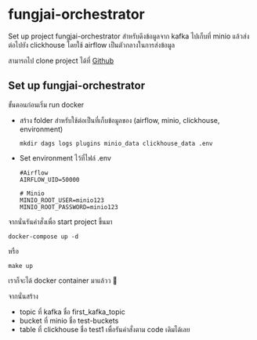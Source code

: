 # fungjai-orchestrator

Set up project fungjai-orchestrator สำหรับดึงข้อมูลจาก kafka ไปเก็บที่ minio แล้วส่งต่อไปยัง clickhouse โดยใช้ airflow เป็นตัวกลางในการส่งข้อมูล

สามารถไป clone project ได้ที่  [Github](https://github.com/dbi-digital-analytics/fungjai-orchestrator)
## Set up fungjai-orchestrator


ขั้นตอนก่อนเริ่ม run docker 

* สร้าง folder สำหรับใช้ต่อเป็นที่เก็บข้อมูลของ (airflow, minio, clickhouse, environment)
   ```shell
   mkdir dags logs plugins minio_data clickhouse_data .env
   ```
* Set environment ไว้ที่ไฟล์ .env
   ```shell
   #Airflow
   AIRFLOW_UID=50000

   # Minio
   MINIO_ROOT_USER=minio123
   MINIO_ROOT_PASSWORD=minio123
   ```

จากนั่นรันคำสั่งเพื่อ start project ขึ้นมา
```shell
docker-compose up -d
```
หรือ
```shell
make up
```
เราก็จะได้ docker container มาแล้วว :whale:

จากนั่นสร้าง 
* topic ที่ kafka ชื่อ first_kafka_topic
* bucket ที่ minio ชื่อ test-buckets
* table ที่ clickhouse ชื่อ test1
เพื่อรันคำสั่งตาม code เดิมได้เลย